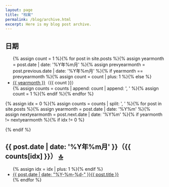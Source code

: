 ```yaml
---
layout: page
title: "档案"
permalink: /blog/archive.html
excerpt: Here is my blog post archive.
---
```

<div id="archive">
  <h2>日期</h2>
  <ul>{% assign count = 1 %}{% for post in site.posts %}{% assign yearmonth = post.date | date: '%Y年%m月' %}{% assign prevyearmonth = post.previous.date | date: '%Y年%m月' %}{% if yearmonth == prevyearmonth %}{% assign count = count | plus: 1 %}{% else %}
    <li><a href="#{{ yearmonth }}">{{ yearmonth }}</a>（{{ count }}）</li>{% assign counts = counts | append: count | append: ', ' %}{% assign count = 1 %}{% endif %}{% endfor %}
  </ul>
</div>

{% assign idx = 0 %}{% assign counts = counts | split: ', ' %}{% for post in site.posts %}{% assign yearmonth = post.date | date: '%Y%m' %}{% assign nextyearmonth = post.next.date | date: '%Y%m' %}{% if yearmonth != nextyearmonth %}{% if idx != 0 %}
  </ul>
</div>
{% endif %}
<div class="contents">
  <h2 id="{{ post.date | date: '%Y年%m月' }}">
    {{ post.date | date: '%Y年%m月' }}（{{ counts[idx] }}）
    <a href="#archive" class="right">🔝</a>
  </h2>
  <ul>{% assign idx = idx | plus: 1 %}{% endif %}
    <li><abbr title="{{ post.date | date_to_xmlschema }}">{{ post.date | date: "%Y-%m-%d-" }}</abbr><a href="{{ post.url }}">{{ post.title }}</a></li>{% endfor %}
  </ul>
</div>
